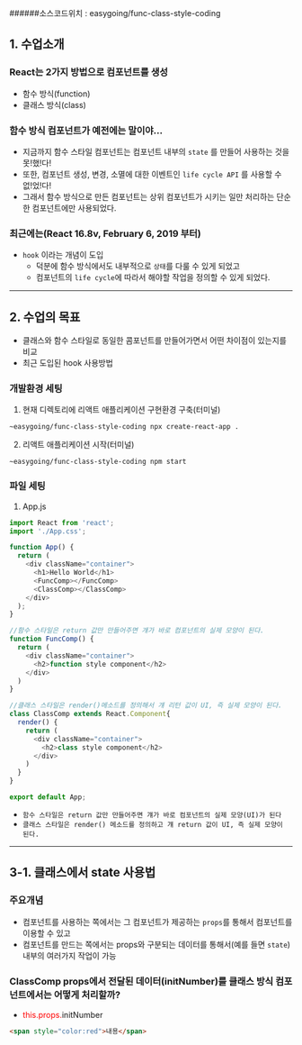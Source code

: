 ######소스코드위치 : easygoing/func-class-style-coding

## 1. 수업소개

### React는 2가지 방법으로 컴포넌트를 생성
- 함수 방식(function)
- 클래스 방식(class)

### 함수 방식 컴포넌트가 예전에는 말이야...
- 지금까지 함수 스타일 컴포넌트는 컴포넌트 내부의 `state` 를 만들어 사용하는 것을 못!했!다!
- 또한, 컴포넌트 생성, 변경, 소멸에 대한 이벤트인 `life cycle API` 를 사용할 수 없!었!다!
- 그래서 함수 방식으로 만든 컴포넌트는 상위 컴포넌트가 시키는 일만 처리하는 단순한 컴포넌트에만 사용되었다.

### 최근에는(React 16.8v, February 6, 2019 부터)
- `hook` 이라는 개념이 도입
    - 덕분에 함수 방식에서도 내부적으로 `상태`를 다룰 수 있게 되었고
    - 컴포넌트의 `life cycle`에 따라서 해야할 작업을 정의할 수 있게 되었다.


* * *


## 2. 수업의 목표
- 클래스와 함수 스타일로 동일한 콤포넌트를 만들어가면서 어떤 차이점이 있는지를 비교
- 최근 도입된 hook 사용방법

### 개발환경 세팅
1. 현재 디렉토리에 리액트 애플리케이션 구현환경 구축(터미널)
```shell
~easygoing/func-class-style-coding npx create-react-app .
```
2. 리액트 애플리케이션 시작(터미널)
```shell
~easygoing/func-class-style-coding npm start
```

### 파일 세팅
1. App.js
```js
import React from 'react';
import './App.css';

function App() {
  return (
    <div className="container">
      <h1>Hello World</h1>
      <FuncComp></FuncComp>
      <ClassComp></ClassComp>
    </div>
  );
}

//함수 스타일은 return 값만 만들어주면 걔가 바로 컴포넌트의 실제 모양이 된다.
function FuncComp() {
  return (
    <div className="container">
      <h2>function style component</h2>
    </div>
  )
}

//클래스 스타일은 render()메소드를 정의해서 걔 리턴 값이 UI, 즉 실제 모양이 된다.
class ClassComp extends React.Component{
  render() {
    return (
      <div className="container">
        <h2>class style component</h2>
      </div>
    )
  }
}

export default App;
```
- `함수 스타일은 return 값만 만들어주면 걔가 바로 컴포넌트의 실제 모양(UI)가 된다`
- `클래스 스타일은 render() 메소드를 정의하고 걔 return 값이 UI, 즉 실제 모양이 된다.`


* * *


## 3-1. 클래스에서 state 사용법

### 주요개념
- 컴포넌트를 사용하는 쪽에서는 그 컴포넌트가 제공하는 `props`를 통해서 컴포넌트를 이용할 수 있고
- 컴포넌트를 만드는 쪽에서는 props와 구분되는 데이터를 통해서(예를 들면 `state`) 내부의 여러가지 작업이 가능

### ClassComp props에서 전달된 데이터(initNumber)를 클래스 방식 컴포넌트에서는 어떻게 처리할까?
- <span style="color:red">this.props.</span>initNumber
```html
<span style="color:red">내용</span>
```









